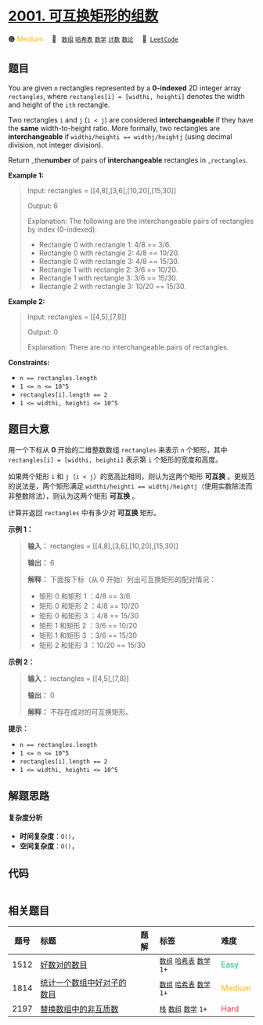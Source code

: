 # [2001. 可互换矩形的组数](https://leetcode.com/problems/number-of-pairs-of-interchangeable-rectangles)

🟠 <font color=#ffb800>Medium</font>&emsp; 🔖&ensp; [`数组`](/tag/array.md) [`哈希表`](/tag/hash-table.md) [`数学`](/tag/math.md) [`计数`](/tag/counting.md) [`数论`](/tag/number-theory.md)&emsp; 🔗&ensp;[`LeetCode`](https://leetcode.com/problems/number-of-pairs-of-interchangeable-rectangles)

## 题目

You are given `n` rectangles represented by a **0-indexed** 2D integer array
`rectangles`, where `rectangles[i] = [widthi, heighti]` denotes the width and
height of the `ith` rectangle.

Two rectangles `i` and `j` (`i < j`) are considered **interchangeable** if
they have the **same** width-to-height ratio. More formally, two rectangles
are **interchangeable** if `widthi/heighti == widthj/heightj` (using decimal
division, not integer division).

Return _the**number** of pairs of **interchangeable** rectangles in
_`rectangles`.



**Example 1:**

> Input: rectangles = [[4,8],[3,6],[10,20],[15,30]]
> 
> Output: 6
> 
> Explanation: The following are the interchangeable pairs of rectangles by index (0-indexed):
> - Rectangle 0 with rectangle 1: 4/8 == 3/6.
> - Rectangle 0 with rectangle 2: 4/8 == 10/20.
> - Rectangle 0 with rectangle 3: 4/8 == 15/30.
> - Rectangle 1 with rectangle 2: 3/6 == 10/20.
> - Rectangle 1 with rectangle 3: 3/6 == 15/30.
> - Rectangle 2 with rectangle 3: 10/20 == 15/30.

**Example 2:**

> Input: rectangles = [[4,5],[7,8]]
> 
> Output: 0
> 
> Explanation: There are no interchangeable pairs of rectangles.

**Constraints:**

  * `n == rectangles.length`
  * `1 <= n <= 10^5`
  * `rectangles[i].length == 2`
  * `1 <= widthi, heighti <= 10^5`


## 题目大意

用一个下标从 **0** 开始的二维整数数组 `rectangles` 来表示 `n` 个矩形，其中 `rectangles[i] = [widthi,
heighti]` 表示第 `i` 个矩形的宽度和高度。

如果两个矩形 `i` 和 `j`（`i < j`）的宽高比相同，则认为这两个矩形 **可互换** 。更规范的说法是，两个矩形满足
`widthi/heighti == widthj/heightj`（使用实数除法而非整数除法），则认为这两个矩形 **可互换** 。

计算并返回 `rectangles` 中有多少对 **可互换** 矩形。



**示例 1：**

> 
> 
> 
> 
> 
> **输入：** rectangles = [[4,8],[3,6],[10,20],[15,30]]
> 
> **输出：** 6
> 
> **解释：** 下面按下标（从 0 开始）列出可互换矩形的配对情况：
> - 矩形 0 和矩形 1 ：4/8 == 3/6
> - 矩形 0 和矩形 2 ：4/8 == 10/20
> - 矩形 0 和矩形 3 ：4/8 == 15/30
> - 矩形 1 和矩形 2 ：3/6 == 10/20
> - 矩形 1 和矩形 3 ：3/6 == 15/30
> - 矩形 2 和矩形 3 ：10/20 == 15/30
> 
> 

**示例 2：**

> 
> 
> 
> 
> 
> **输入：** rectangles = [[4,5],[7,8]]
> 
> **输出：** 0
> 
> **解释：** 不存在成对的可互换矩形。
> 
> 



**提示：**

  * `n == rectangles.length`
  * `1 <= n <= 10^5`
  * `rectangles[i].length == 2`
  * `1 <= widthi, heighti <= 10^5`


## 解题思路

#### 复杂度分析

- **时间复杂度**：`O()`，
- **空间复杂度**：`O()`，

## 代码

```javascript

```

## 相关题目

<!-- prettier-ignore -->
| 题号 | 标题 | 题解 | 标签 | 难度 |
| :------: | :------ | :------: | :------ | :------ |
| 1512 | [好数对的数目](https://leetcode.com/problems/number-of-good-pairs) |  |  [`数组`](/tag/array.md) [`哈希表`](/tag/hash-table.md) [`数学`](/tag/math.md) `1+` | <font color=#15bd66>Easy</font> |
| 1814 | [统计一个数组中好对子的数目](https://leetcode.com/problems/count-nice-pairs-in-an-array) |  |  [`数组`](/tag/array.md) [`哈希表`](/tag/hash-table.md) [`数学`](/tag/math.md) `1+` | <font color=#ffb800>Medium</font> |
| 2197 | [替换数组中的非互质数](https://leetcode.com/problems/replace-non-coprime-numbers-in-array) |  |  [`栈`](/tag/stack.md) [`数组`](/tag/array.md) [`数学`](/tag/math.md) `1+` | <font color=#ff334b>Hard</font> |